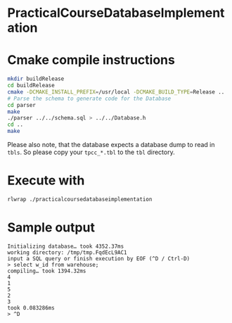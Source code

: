 # PracticalCourseDatabaseImplementation

# Cmake compile instructions
```bash
mkdir buildRelease
cd buildRelease
cmake -DCMAKE_INSTALL_PREFIX=/usr/local -DCMAKE_BUILD_TYPE=Release ..
# Parse the schema to generate code for the Database
cd parser
make
./parser ../../schema.sql > ../../Database.h
cd ..
make
```

Please also note, that the database expects a database dump to read in `tbls`. So please copy your `tpcc_*.tbl` to the `tbl` directory.

# Execute with
```bash
rlwrap ./practicalcoursedatabaseimplementation
```

# Sample output
```
Initializing database… took 4352.37ms
working directory: /tmp/tmp.FqdEcL9AC1
input a SQL query or finish execution by EOF (^D / Ctrl-D)
> select w_id from warehouse;
compiling… took 1394.32ms
4
1
5
2
3
took 0.083286ms
> ^D
```
